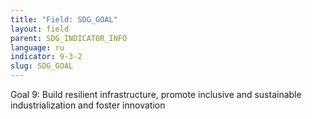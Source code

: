```yaml
---
title: "Field: SDG_GOAL"
layout: field
parent: SDG_INDICATOR_INFO
language: ru
indicator: 9-3-2
slug: SDG_GOAL
---
```

Goal 9: Build resilient infrastructure, promote inclusive and sustainable industrialization and foster innovation